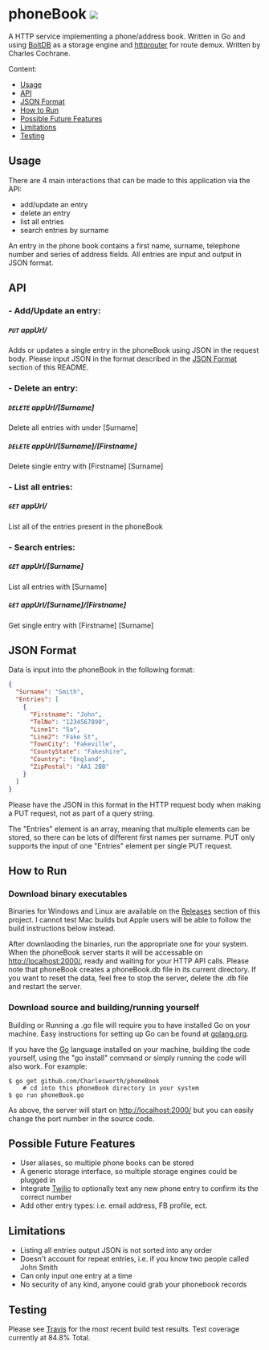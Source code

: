 # phoneBook	<a href="https://travis-ci.org/Charlesworth/phoneBook"><img src="https://travis-ci.org/Charlesworth/phoneBook.svg?branch=master"></a>

A HTTP service implementing a phone/address book. Written in Go and using [BoltDB] as a storage engine and [httprouter] for route demux. Written by Charles Cochrane.

[BoltDB]: https://github.com/boltdb/bolt
[httprouter]: https://github.com/julienschmidt/httprouter

Content:
- [Usage](#usage)
- [API](#api)
- [JSON Format](#json-format)
- [How to Run](#how-to-run)
- [Possible Future Features](#possible-future-features)
- [Limitations](#limitations)
- [Testing](#testing)

## Usage

There are 4 main interactions that can be made to this application via the API:

- add/update an entry
- delete an entry
- list all entries
- search entries by surname

An entry in the phone book contains a first name, surname, telephone number and series of address fields. All entries are input and output in JSON format.

## API

### - Add/Update an entry:
##### `PUT` appUrl/
Adds or updates a single entry in the phoneBook using JSON in the request body. Please input JSON in the format described in the [JSON Format](#json-format) section of this README.

### - Delete an entry: 
##### `DELETE` appUrl/[Surname]
Delete all entries with under [Surname]
##### `DELETE` appUrl/[Surname]/[Firstname]
Delete single entry with [Firstname]  [Surname]

### - List all entries: 
##### `GET` appUrl/
List all of the entries present in the phoneBook

### - Search entries: 
##### `GET` appUrl/[Surname]
List all entries with [Surname]
##### `GET` appUrl/[Surname]/[Firstname]
Get single entry with [Firstname]  [Surname]

## JSON Format

Data is input into the phoneBook in the following format:

```json
{
  "Surname": "Smith",
  "Entries": [
    {
      "Firstname": "John",
      "TelNo": "1234567890",
      "Line1": "5a",
      "Line2": "Fake St",
      "TownCity": "Fakeville",
      "CountyState": "Fakeshire",
      "Country": "England",
      "ZipPostal": "AA1 2BB"
    }
  ]
}
```

Please have the JSON in this format in the HTTP request body when making a PUT request, not as part of a query string. 

The "Entries" element is an array, meaning that multiple elements can be stored, so there can be lots of different first names per surname. PUT only supports the input of one "Entries" element per single PUT request.

## How to Run

### Download binary executables

Binaries for Windows and Linux are available on the [Releases] section of this project. I cannot test Mac builds but Apple users will be able to follow the build instructions below instead.

After downlaoding the binaries, run the appropriate one for your system. When the phoneBook server starts it will be accessable on [http://localhost:2000/], ready and waiting for your HTTP API calls. Please note that phoneBook creates a phoneBook.db file in its current directory. If you want to reset the data, feel free to stop the server, delete the .db file and restart the server.

### Download source and building/running yourself

Building or Running a .go file will require you to have installed Go on your machine. Easy instructions for setting up Go can be found at [golang.org].

If you have the [Go] language installed on your machine, building the code yourself, using the "go install" command or simply running the code will also work. For example:

	$ go get github.com/Charlesworth/phoneBook
    	# cd into this phoneBook directory in your system
	$ go run phoneBook.go

As above, the server will start on [http://localhost:2000/] but you can easily change the port number in the source code.

[Releases]: https://github.com/Charlesworth/phoneBook/releases
[http://localhost:2000/]: http://localhost:2000/
[Go]: http://golang.org/
[golang.org]: http://golang.org/

## Possible Future Features

- User aliases, so multiple phone books can be stored
- A generic storage interface, so multiple storage engines could be plugged in
- Integrate [Twilio] to optionally text any new phone entry to confirm its the correct number
- Add other entry types: i.e. email address, FB profile, ect.

[Twilio]: https://www.twilio.com/

## Limitations

- Listing all entries output JSON is not sorted into any order
- Doesn't account for repeat entries, i.e. if you know two people called John Smith
- Can only input one entry at a time
- No security of any kind, anyone could grab your phonebook records

## Testing

Please see [Travis] for the most recent build test results. Test coverage currently at 84.8% Total.


[Travis]: https://travis-ci.org/Charlesworth/phoneBook

